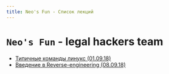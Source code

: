 ```yaml
---
title: Neo's Fun - Список лекций
---
```


# `Neo's Fun` - legal hackers team

* [Типичные команды линукс (01.09.18)](18.09.01_less)
* [Введение в Reverse-engineering (08.09.18)](18.09.08_less)
